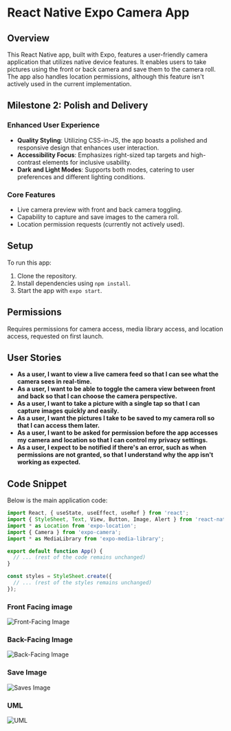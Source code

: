 # React Native Expo Camera App

## Overview

This React Native app, built with Expo, features a user-friendly camera application that utilizes native device features. It enables users to take pictures using the front or back camera and save them to the camera roll. The app also handles location permissions, although this feature isn't actively used in the current implementation.

## Milestone 2: Polish and Delivery

### Enhanced User Experience

- **Quality Styling**: Utilizing CSS-in-JS, the app boasts a polished and responsive design that enhances user interaction.
- **Accessibility Focus**: Emphasizes right-sized tap targets and high-contrast elements for inclusive usability.
- **Dark and Light Modes**: Supports both modes, catering to user preferences and different lighting conditions.

### Core Features

- Live camera preview with front and back camera toggling.
- Capability to capture and save images to the camera roll.
- Location permission requests (currently not actively used).

## Setup

To run this app:

1. Clone the repository.
2. Install dependencies using `npm install`.
3. Start the app with `expo start`.

## Permissions

Requires permissions for camera access, media library access, and location access, requested on first launch.

## User Stories

- **As a user, I want to view a live camera feed so that I can see what the camera sees in real-time.**
- **As a user, I want to be able to toggle the camera view between front and back so that I can choose the camera perspective.**
- **As a user, I want to take a picture with a single tap so that I can capture images quickly and easily.**
- **As a user, I want the pictures I take to be saved to my camera roll so that I can access them later.**
- **As a user, I want to be asked for permission before the app accesses my camera and location so that I can control my privacy settings.**
- **As a user, I expect to be notified if there's an error, such as when permissions are not granted, so that I understand why the app isn't working as expected.**

## Code Snippet

Below is the main application code:

```jsx
import React, { useState, useEffect, useRef } from 'react';
import { StyleSheet, Text, View, Button, Image, Alert } from 'react-native';
import * as Location from 'expo-location';
import { Camera } from 'expo-camera';
import * as MediaLibrary from 'expo-media-library';

export default function App() {
  // ... (rest of the code remains unchanged)
}

const styles = StyleSheet.create({
  // ... (rest of the styles remains unchanged)
});
```

### Front Facing image

![Front-Facing Image](assets/front-facing.JPG)

### Back-Facing Image

![Back-Facing Image](assets/back-facing.JPG)

### Save Image

![Saves Image](assets/saves-image.PNG)

### UML

![UML](assets/uml.png)
